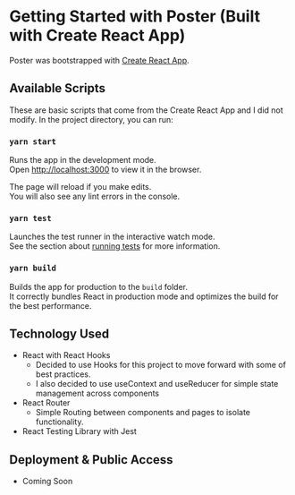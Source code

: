 # Getting Started with Poster (Built with Create React App)

Poster was bootstrapped with [Create React App](https://github.com/facebook/create-react-app).

## Available Scripts

These are basic scripts that come from the Create React App and I did not modify.  In the project directory, you can run:

### `yarn start`

Runs the app in the development mode.\
Open [http://localhost:3000](http://localhost:3000) to view it in the browser.

The page will reload if you make edits.\
You will also see any lint errors in the console.

### `yarn test`

Launches the test runner in the interactive watch mode.\
See the section about [running tests](https://facebook.github.io/create-react-app/docs/running-tests) for more information.

### `yarn build`

Builds the app for production to the `build` folder.\
It correctly bundles React in production mode and optimizes the build for the best performance.


## Technology Used

- React with React Hooks
    - Decided to use Hooks for this project to move forward with some of best practices.  
    - I also decided to use useContext and useReducer for simple state management across components
- React Router
    - Simple Routing between components and pages to isolate functionality.
- React Testing Library with Jest


## Deployment & Public Access

- Coming Soon

